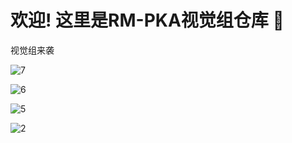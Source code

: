 # 欢迎! 这里是RM-PKA视觉组仓库 👋

视觉组来袭

![7](https://github.com/user-attachments/assets/c2963120-4050-4bf8-b18c-acac8ceff42a)

![6](https://github.com/user-attachments/assets/c6afb721-1a57-4ac6-b6f5-1627be3333f8)

![5](https://github.com/user-attachments/assets/184ccec0-852c-4ddc-846e-5be32b26d3b7)

![2](https://github.com/user-attachments/assets/b775e538-4ae0-4e0e-b962-8ef765fde8cd)
